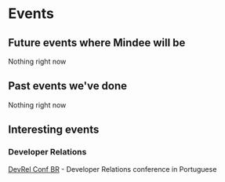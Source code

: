 # Events

## Future events where Mindee will be
Nothing right now

## Past events we've done
Nothing right now

## Interesting events

### Developer Relations
[DevRel Conf BR](https://engineering.pipefy.com/) - Developer Relations conference in Portuguese
